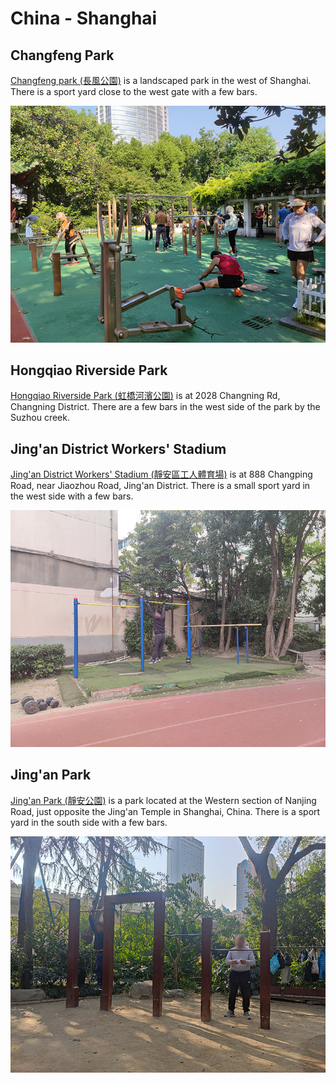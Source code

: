 # China - Shanghai

## Changfeng Park

[Changfeng park (長風公園)](https://maps.app.goo.gl/jWjreubCrmQBoCaa8) is a landscaped park in the west of Shanghai. There is a sport yard close to the west gate with a few bars.

![Changfeng Park 01](changfeng-park-01.jpg)

## Hongqiao Riverside Park

[Hongqiao Riverside Park (虹橋河濱公園)](https://maps.app.goo.gl/W4ub3FMcMQJQNRuW7) is at 2028 Changning Rd, Changning District. There are a few bars in the west side of the park by the Suzhou creek.

## Jing'an District Workers' Stadium

[Jing'an District Workers' Stadium (靜安區工人體育場)](https://maps.app.goo.gl/Lzumdhza7Fbw2V7u6) is at 888 Changping Road, near Jiaozhou Road, Jing'an District. There is a small sport yard in the west side with a few bars.

![Jing'an District Workers' Stadium 01](jing'an-district-workers'-stadium-01.jpg)

## Jing'an Park

[Jing'an Park (靜安公園)](https://maps.app.goo.gl/7w5eD8Wq5Qr8wV5X8) is a park located at the Western section of Nanjing Road, just opposite the Jing'an Temple in Shanghai, China. There is a sport yard in the south side with a few bars.

![Jing'an Park 01](jing'an-park-01.jpg)
